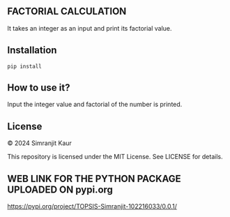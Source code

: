 ## FACTORIAL CALCULATION

It takes an integer as an input and print its factorial value.

## Installation
```pip install ```

## How to use it?
Input the integer value and factorial of the number is printed.

## License 
© 2024 Simranjit Kaur

This repository is licensed under the MIT License.
See LICENSE for details.

## WEB LINK FOR THE PYTHON PACKAGE UPLOADED ON pypi.org
https://pypi.org/project/TOPSIS-Simranjit-102216033/0.0.1/
